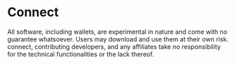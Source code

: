 # Connect
All software, including wallets, are experimental in nature and come with no guarantee whatsoever. Users may download and use them at their own risk. connect, contributing developers, and any affiliates take no responsibility for the technical functionalities or the lack thereof.

